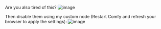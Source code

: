 Are you also tired of this?
![image](https://github.com/user-attachments/assets/4bf99a63-cbbe-4405-9f53-faecad9afb26)

Then disable them using my custom node (Restart Comfy and refresh your browser to apply the settings):
![image](https://github.com/user-attachments/assets/d9fef0e4-8625-405b-bc2c-d6d94d7bd1e2)
